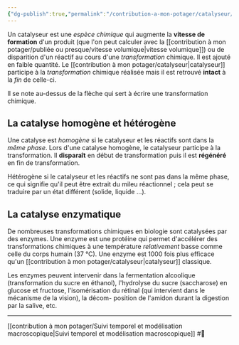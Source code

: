 ```yaml
---
{"dg-publish":true,"permalink":"/contribution-a-mon-potager/catalyseur/"}
---
```


Un catalyseur est une *espèce chimique* qui augmente la **vitesse de formation** d'un produit (que l'on peut calculer avec la [[contribution à mon potager/publiée ou presque/vitesse volumique\|vitesse volumique]]) ou de disparition d'un réactif au cours d'une *transformation* chimique. Il est ajouté en faible quantité. Le [[contribution à mon potager/catalyseur\|catalyseur]] participe à la *transformation* chimique réalisée mais il est retrouvé **intact** à la *fin* de celle-ci. 

Il se note au-dessus de la flèche qui sert à écrire une transformation chimique.
## La catalyse homogène et hétérogène
Une catalyse est *homogène* si le catalyseur et les réactifs sont dans la *même phase*. Lors d'une catalyse homogène, le catalyseur participe à la transformation. Il **disparaît** en début de transformation puis il est **régénéré** en fin de transformation.  
  
Hétérogène si le catalyseur et les réactifs ne sont pas dans la même phase, ce qui signifie qu'il peut être extrait du mileu réactionnel ; cela peut se traduire par un état différent (solide, liquide ...).
## La catalyse enzymatique  
De nombreuses transformations chimiques en biologie sont catalysées par des enzymes. Une enzyme est une protéine qui permet d'accélérer des transformations chimiques à une température *relativement* basse comme celle du corps humain (37 °C). Une enzyme est 1000 fois plus efficace qu'un [[contribution à mon potager/catalyseur\|catalyseur]] classique.  
  
Les enzymes peuvent intervenir dans la fermentation alcoolique (transformation du sucre en éthanol), l'hydrolyse du sucre (saccharose) en glucose et fructose, l'isomérisation du rétinal (qui intervient dans le mécanisme de la vision), la décom- position de l'amidon durant la digestion par la salive, etc.  

---
[[contribution à mon potager/Suivi temporel et modélisation macroscopique\|Suivi temporel et modélisation macroscopique]] #🌲 